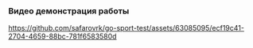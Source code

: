 ### Видео демонстрация работы  
https://github.com/safarovrk/go-sport-test/assets/63085095/ecf19c41-2704-4659-88bc-781f6583580d

